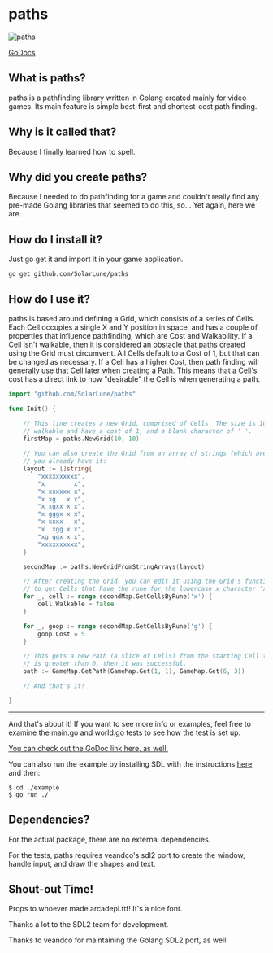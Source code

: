 
# paths

![paths](https://user-images.githubusercontent.com/4733521/48970683-21882880-efc4-11e8-9b60-670f46c6fd77.gif)

[GoDocs](https://godoc.org/github.com/SolarLune/paths)

## What is paths?

paths is a pathfinding library written in Golang created mainly for video games. Its main feature is simple best-first and shortest-cost path finding.

## Why is it called that?

Because I finally learned how to spell.

## Why did you create paths?

Because I needed to do pathfinding for a game and couldn't really find any pre-made Golang libraries that seemed to do this, so... Yet again, here we are.

## How do I install it?

Just go get it and import it in your game application.

`go get github.com/SolarLune/paths`

## How do I use it?

paths is based around defining a Grid, which consists of a series of Cells. Each Cell occupies a single X and Y position in space, and has a couple of properties that influence pathfinding, which are Cost and Walkability. If a Cell isn't walkable, then it is considered an obstacle that paths created using the Grid must circumvent. All Cells default to a Cost of 1, but that can be changed as necessary. If a Cell has a higher Cost, then path finding will generally use that Cell later when creating a Path. This means that a Cell's cost has a direct link to how "desirable" the Cell is when generating a path. 

```go
import "github.com/SolarLune/paths"

func Init() {

    // This line creates a new Grid, comprised of Cells. The size is 10x10. By default, all Cells are 
    // walkable and have a cost of 1, and a blank character of ' '.
    firstMap = paths.NewGrid(10, 10)
    
    // You can also create the Grid from an array of strings (which are interpreted as arrays of runes), if 
    // you already have it:
    layout := []string{
        "xxxxxxxxxx",
        "x        x",
        "x xxxxxx x",
        "x xg   x x",
        "x xgxx x x",
        "x gggx x x",
        "x xxxx   x",
        "x  xgg x x",
        "xg ggx x x",
        "xxxxxxxxxx",
    }

    secondMap := paths.NewGridFromStringArrays(layout)

    // After creating the Grid, you can edit it using the Grid's functions. Note that here, we're using 'x' 
    // to get Cells that have the rune for the lowercase x character 'x', not the string "x".
    for _, cell := range secondMap.GetCellsByRune('x') {
        cell.Walkable = false
    }

    for _, goop := range secondMap.GetCellsByRune('g') {
        goop.Cost = 5
    }

    // This gets a new Path (a slice of Cells) from the starting Cell to the destination Cell. If the path's length
    // is greater than 0, then it was successful.
    path := GameMap.GetPath(GameMap.Get(1, 1), GameMap.Get(6, 3))

    // And that's it!

}

```
---

And that's about it! If you want to see more info or examples, feel free to examine the main.go and world.go tests to see how the test is set up.

[You can check out the GoDoc link here, as well.](https://godoc.org/github.com/SolarLune/paths)

You can also run the example by installing SDL with the instructions [here](https://github.com/veandco/go-sdl2#requirements)
and then:

```
$ cd ./example
$ go run ./
```

## Dependencies?

For the actual package, there are no external dependencies.

For the tests, paths requires veandco's sdl2 port to create the window, handle input, and draw the shapes and text.

## Shout-out Time!

Props to whoever made arcadepi.ttf! It's a nice font.

Thanks a lot to the SDL2 team for development.

Thanks to veandco for maintaining the Golang SDL2 port, as well!

